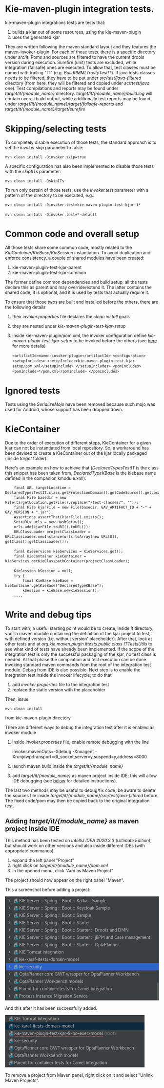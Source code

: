 Kie-maven-plugin integration tests.
===================================

kie-maven-plugin integrations tests are tests that:
1) builds a kjar out of some resources, using the kie-maven-plugin
2) uses the generated kjar

They are written following the maven standard layout and they features the maven-invoker-plugin.
For each of those tests, there is a specific directory under _src/it_.
Poms and sources are filtered to have the current drools version during execution.
Surefire (unit) tests are excluded, while integration (failsafe) ones are executed. To allow that, test classes must be named with trailing "IT" (e.g. _BuildPMMLTrustyTestIT_).
If java tests classes needs to be filtered, they have to be put under _src/test/java-filtered_ directory (from here, they will be filtered and copied under _scr/test/java_ one).
Test compilations and reports may be found under _target/it/{module_name}_ directory.
_target/it/{module_name}/build.log_ will contain overall build output, while additionally test reports may be found under
_target/it/{module_name}/target/failsafe-reports_ and _target/it/{module_name}/target/surefire_


Skipping/selecting tests
========================
To completely disable execution of those tests, the standard approach is to set the _invoker.skip_ parameter to false:

    mvn clean install -Dinvoker.skip=true

A specific configuration has also been implemented to disable those tests with the _skiptITs_ parameter:

    mvn clean install -DskipITs

To run only certain of those tests, use the _invoker.test_ parameter with a pattern of the directory to be executed, e.g.:

    mvn clean install -Dinvoker.test=kie-maven-plugin-test-kjar-1*

    mvn clean install -Dinvoker.test=*-default

Common code and overall setup
=============================
All those tests share some common code, mostly related to the _KieContainer/KieBase/KieSession_ instantiation.
To avoid duplication and enforce consistency, a couple of shared modules have been created: 
1) kie-maven-plugin-test-kjar-parent
2) kie-maven-plugin-test-kjar-common

The former define common dependencies and build setup; all the tests declare this as parent and may override/extend it.
The latter contains the shared code, it is optional, and it is used by tests that actually require it.

To ensure that those twos are built and installed before the others, there are the following details

1) their _invoker.properties_ file declares the _clean install_ goals
2) they are nested under _kie-maven-plugin-test-kjar-setup_
3) inside kie-maven-plugin/pom.xml, the invoker configuration define _kie-maven-plugin-test-kjar-setup_ to be invoked before the others
   (see [here](https://maven.apache.org/plugins/maven-invoker-plugin/examples/prepare-build-env.html) for more details)

   `<artifactId>maven-invoker-plugin</artifactId>
   <configuration>
        <setupIncludes>
            <setupInclude>kie-maven-plugin-test-kjar-setup/pom.xml</setupInclude>
        </setupIncludes>
        <pomIncludes>
            <pomInclude>*/pom.xml</pomInclude>
        </pomIncludes>`


Ignored tests
=============

Tests using the _SerializeMojo_ have been removed because such mojo was used for Android, whose support has been dropped down.

KieContainer
============

Due to the order of execution of different steps, KieContainer for a given kjar can not be instantiated from local repository.
So, a workaround has been devised to create a KieContainer out of the kjar locally packaged (inside _target_ folder).

Here's an example on how to achieve that (_DeclaredTypesTestIT_ is the class this snippet has been taken from, _DeclaredTypeKBase_ is the kiebase name defined in the companion kmodule.xml):
 
        
        final URL targetLocation = DeclaredTypesTestIT.class.getProtectionDomain().getCodeSource().getLocation();
        final File basedir = new File(targetLocation.getFile().replace("/test-classes/", ""));
        final File kjarFile = new File(basedir, GAV_ARTIFACT_ID + "-" + GAV_VERSION + ".jar");
        Assertions.assertThat(kjarFile).exists();
        Set<URL> urls = new HashSet<>();
        urls.add(kjarFile.toURI().toURL());
        URLClassLoader projectClassLoader = URLClassLoader.newInstance(urls.toArray(new URL[0]), getClass().getClassLoader());

        final KieServices kieServices = KieServices.get();
        final KieContainer kieContainer =  kieServices.getKieClasspathContainer(projectClassLoader);

        KieSession kSession = null;
        try {
            final KieBase kieBase = kieContainer.getKieBase("DeclaredTypeKBase");
            kSession = kieBase.newKieSession();
        ....`

Write and debug tips
====================

To start with, a useful starting point would be to create, inside _it_ directory, vanilla maven module containing the definition of the kjar project to test, with defined version (i.e. without version' placeholder).
After that, look at other tests and at _org.kie.maven.plugin.ittests.public class ITTestsUtils_ to see what kind of tests have already been implemented.
If the scope of the integration test is only the successful packaging of the kjar, no test class is needed.
At that phase the compilation and test execution can be done invoking standard maven commands from the root of the integration test module. Debug from IDE is also possible.
Next step is to enable the integration test inside the invoker lifecycle; to do that 

1) add _invoker.properties_ file to the integration test
2) replace the static version with the placeholder
   
Then, issue 

    mvn clean install

from kie-maven-plugin directory.

There are different ways to debug the integration test after it is enabled as invoker module

1) inside _invoker.properties_ file, enable remote debugging with the line 
    
    invoker.mavenOpts=-Xdebug -Xnoagent -Xrunjdwp:transport=dt_socket,server=y,suspend=y,address=8000

2) launch maven build inside the _target/it/{module_name}_ 
3) add _target/it/{module_name}_ as maven project inside IDE; this will allow IDE debugging (see [below](#adding-_targetitmodule_name_-as-maven-project-inside-ide) for detailed instructions).

The last two methods may be useful to debug/fix code; be aware to delete the sources file inside _target/it/{module_name}/src/test/java-filtered_ before.
The fixed code/pom may then be copied back to the original integration test.

Adding _target/it/{module_name}_ as maven project inside IDE
------------------------------------------------------------
This method has been tested on _IntelliJ IDEA 2020.3.3 (Ultimate Edition)_, but should work on other versions and also inside different IDEs (with appropriate commands).

1) expand the left panel "Project"
2) right click on _target/it/{module_name}/pom.xml_
3) in the opened menu, click "Add as Maven Project"

The project should now appear on the right panel "Maven".

This a screenshot before adding a project:

![Before](./MavenProjectsBeforeAdding.png)

And this after it has been successfully added.

![After](./MavenProjectsAfterAdding.png)

To remove a project from Maven panel, right click on it and select "Unlink Maven Projects".